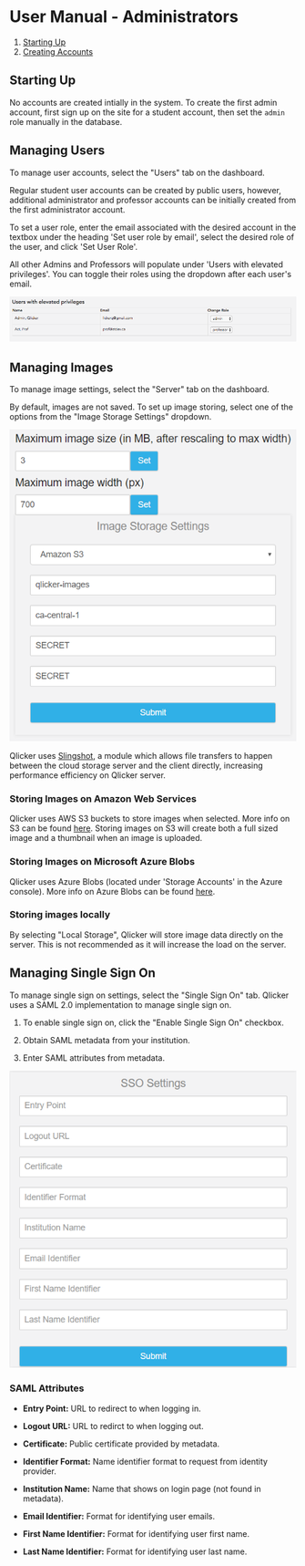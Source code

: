 # User Manual - Administrators

1. [Starting Up](#starting-up)
2. [Creating Accounts](#creating-accounts)

## Starting Up
No accounts are created intially in the system. To create the first admin account, first sign up on the site for a student account, then set the `admin` role manually in the database.

## Managing Users

To manage user accounts, select the "Users" tab on the dashboard.

Regular student user accounts can be created by public users, however, additional administrator and professor accounts can be initially created from the first administrator account. 

To set a user role, enter the email associated with the desired account in the textbox under the heading 'Set user role by email', select the desired role of the user, and click 'Set User Role'. 

All other Admins and Professors will populate under 'Users with elevated privileges'. You can toggle their roles using the dropdown after each user's email. 

![View User Role](/images/admin/user_roles.png)

## Managing Images

To manage image settings, select the "Server" tab on the dashboard.

By default, images are not saved. To set up image storing, select one of the options from the "Image Storage Settings" dropdown. 

![View Image Settings](/images/admin/image_settings.png)

Qlicker uses [Slingshot](https://github.com/CulturalMe/meteor-slingshot), a module which allows file transfers to happen between the cloud storage server and the client directly, increasing performance efficiency on Qlicker server. 

### Storing Images on Amazon Web Services

Qlicker uses AWS S3 buckets to store images when selected. More info on S3 can be found [here](https://aws.amazon.com/documentation/s3/). Storing images on S3 will create both a full sized image and a thumbnail when an image is uploaded.

### Storing Images on Microsoft Azure Blobs

Qlicker uses Azure Blobs (located under 'Storage Accounts' in the Azure console). More info on Azure Blobs can be found [here](https://docs.microsoft.com/en-us/azure/storage/blobs/storage-blobs-introduction).

### Storing images locally

By selecting "Local Storage", Qlicker will store image data directly on the server. This is not recommended as it will increase the load on the server.

## Managing Single Sign On

To manage single sign on settings, select the "Single Sign On" tab. Qlicker uses a SAML 2.0 implementation to manage single sign on. 

1. To enable single sign on, click the "Enable Single Sign On" checkbox.

2. Obtain SAML metadata from your institution.
   
3. Enter SAML attributes from metadata.

![View SSO Settings](/images/admin/sso_settings.png)

### SAML Attributes

+ **Entry Point:** URL to redirect to when logging in.
  
+ **Logout URL:** URL to redirct to when logging out.

+ **Certificate:** Public certificate provided by metadata.

+ **Identifier Format:** Name identifier format to request from identity provider.

+ **Institution Name:** Name that shows on login page (not found in metadata). 

+ **Email Identifier:** Format for identifying user emails.

+ **First Name Identifier:** Format for identifying user first name.

+ **Last Name Identifier:** Format for identifying user last name.
